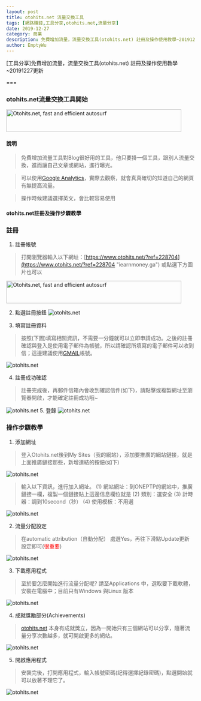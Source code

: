 ```yaml
---
layout: post
title: otohits.net 流量交換工具
tags: [網路賺錢,工具分享,otohits.net,流量分享]
date: 2019-12-27
category: 商業
description: 免費增加流量，流量交換工具(otohits.net) 註冊及操作使用教學~20191227更新
author: EmptyWu
---
```


[工具分享]免費增加流量，流量交換工具(otohits.net) 註冊及操作使用教學~20191227更新

===

### otohits.net流量交換工具開始

<a href="https://www.otohits.net/?ref=228704" target="_blank"><img src="https://www.otohits.net/content/img/otohits_en.gif" width="468" height="60" alt="Otohits.net, fast and efficient autosurf" /></a>

#### 說明

>免費增加流量工具對Blog很好用的工具，他只要掛一個工具，跟別人流量交換，進而讓自己文章或網站，進行曝光。

>可以使用[Google Analytics](http://analytics.google.com/ "iearnmoney.ga")，實際去觀察，就會真真確切的知道自己的網頁有無提高流量。

>操作時候建議選擇英文，會比較容易使用

#### otohits.net註冊及操作步驟教學

### 註冊

1. 註冊帳號

> 打開瀏覽器輸入以下網址：[https://www.otohits.net/?ref=228704](https://www.otohits.net/?ref=228704 "iearnmoney.ga")
> 或點選下方圖片也可以

<a href="https://www.otohits.net/?ref=228704" target="_blank"><img src="https://www.otohits.net/content/img/otohits_en.gif" width="468" height="60" alt="Otohits.net, fast and efficient autosurf" /></a>
<!--more-->

2. 點選註冊按鈕
![otohits.net](https://i.imgur.com/hGjkjwO.png "iearnmoney.ga")

3. 填寫註冊資料

> 按照(下圖)填寫相關資訊，不需要一分鐘就可以立即申請成功。之後的註冊確認與登入是使用電子郵件為帳號，所以請確認所填寫的電子郵件可以收到信；這邊建議使用[GMAIL](https://mail.google.com/mail/?tab=wm&ogbl)帳號。

![otohits.net](https://i.imgur.com/BprFHTu.png "iearnmoney.ga")

4. 註冊成功確認

> 註冊完成後，再郵件信箱內會收到確認信件(如下)，請點擊或複製網址至瀏覽器開啟，才能確定註冊成功哦~

![otohits.net](https://i.imgur.com/bA7gsnn.png "iearnmoney.ga")
5. 登錄
![otohits.net](https://i.imgur.com/IlZ73UC.png "iearnmoney.ga")

### 操作步驟教學

1. 添加網址

> 登入Otohits.net後到My Sites（我的網站），添加要推廣的網站鏈接，就是上面推廣鏈接那些，新增連結的按鈕(如下)

![otohits.net](https://i.imgur.com/eHmtd2L.png "iearnmoney.ga")
> 輸入以下資訊，進行加入網址。
(1) 網站網址：到ONEPTP的網站中，推廣鏈接一欄，複製一個鏈接貼上這邊信息欄位就是
(2) 類別：選安全
(3) 計時器：調到10second（秒）
(4) 使用模板：不用選

![otohits.net](https://i.imgur.com/c8UkQiv.png "iearnmoney.ga")

2. 流量分配設定

> 在automatic attribution（自動分配） 處選Yes，再往下滑點Update更新設定即可(<font color=red>很重要</font>)

![otohits.net](https://i.imgur.com/A6Hvyry.png "iearnmoney.ga")

3. 下載應用程式

> 至於要怎麼開始進行流量分配呢?
請至Applications 中，選取要下載軟體，安裝在電腦中；目前只有Windows 與Linux 版本

![otohits.net](https://i.imgur.com/MScOF88.png "iearnmoney.ga")

4. 成就獎勵部分(Achievements)

> [otohits.net](https://www.otohits.net/?ref=228704 "iearnmoney.ga") 本身有成就獎立，因為一開始只有三個網站可以分享，隨著流量分享次數越多，就可開啟更多的網站。

![otohits.net](https://i.imgur.com/iOmcezx.png "iearnmoney.ga")

5. 開啟應用程式

> 安裝完後，打開應用程式，輸入帳號密碼(記得選擇紀錄密碼)，點選開始就可以放著不理它了。

![otohits.net](https://i.imgur.com/Yy4YjRx.png "iearnmoney.ga")
